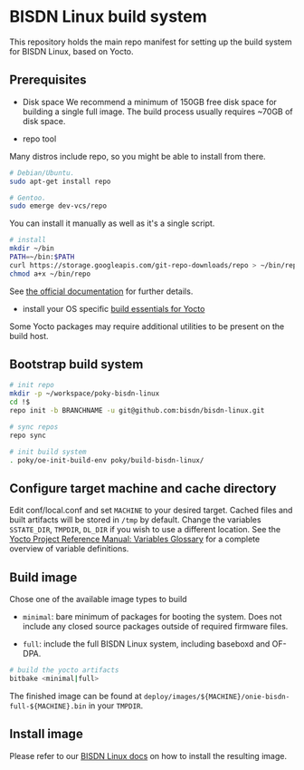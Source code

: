 # BISDN Linux build system

This repository holds the main repo manifest for setting up the build system
for BISDN Linux, based on Yocto.

## Prerequisites

* Disk space
We recommend a minimum of 150GB free disk space for building a single full
image. The build process usually requires ~70GB of disk space.

* repo tool

Many distros include repo, so you might be able to install from there.

```bash
# Debian/Ubuntu.
sudo apt-get install repo
```

```bash
# Gentoo.
sudo emerge dev-vcs/repo
```

You can install it manually as well as it's a single script.

```bash
# install
mkdir ~/bin
PATH=~/bin:$PATH
curl https://storage.googleapis.com/git-repo-downloads/repo > ~/bin/repo
chmod a+x ~/bin/repo
```

See [the official documentation](https://source.android.com/source/using-repo.html) for further details.

* install your OS specific [build essentials for Yocto](https://docs.yoctoproject.org/3.1.7/ref-manual/ref-system-requirements.html)

Some Yocto packages may require additional utilities to be present on the
build host.

## Bootstrap build system

```bash
# init repo
mkdir -p ~/workspace/poky-bisdn-linux
cd !$
repo init -b BRANCHNAME -u git@github.com:bisdn/bisdn-linux.git

# sync repos
repo sync

# init build system
. poky/oe-init-build-env poky/build-bisdn-linux/
```

## Configure target machine and cache directory

Edit conf/local.conf and set `MACHINE` to your desired target. Cached files and built artifacts
will be stored in `/tmp` by default. Change the variables `SSTATE_DIR`,
`TMPDIR`, `DL_DIR` if you wish to use a different location. See the
[Yocto Project Reference Manual: Variables Glossary](https://docs.yoctoproject.org/ref-manual/variables.html)
for a complete overview of variable definitions.

## Build image

Chose one of the available image types to build

* `minimal`: bare minimum of packages for booting the system. Does not include any
  closed source packages outside of required firmware files.

* `full`: include the full BISDN Linux system, including baseboxd and OF-DPA.

```bash
# build the yocto artifacts
bitbake <minimal|full>
```

The finished image can be found at
`deploy/images/${MACHINE}/onie-bisdn-full-${MACHINE}.bin` in your `TMPDIR`.

## Install image

Please refer to our [BISDN Linux docs](https://docs.bisdn.de/getting_started/install_bisdn_linux.html) on how to install the resulting image.
